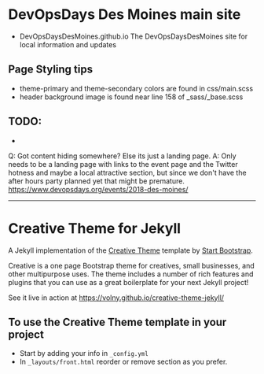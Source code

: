 # DevOpsDays Des Moines main site

* DevOpsDaysDesMoines.github.io
  The DevOpsDaysDesMoines site for local information and updates


## Page Styling tips

* theme-primary and theme-secondary colors are found in css/main.scss
* header background image is found near line 158 of \_sass/\_base.scss

## TODO:
*
Q: Got content hiding somewhere? Else its just a landing page.
A: Only needs to be a landing page with links to the event page and the Twitter hotness and maybe a local attractive section,
  but since we don't have the after hours party planned yet that might be premature.
https://www.devopsdays.org/events/2018-des-moines/

---

# Creative Theme for Jekyll

A Jekyll implementation of the [Creative Theme](http://startbootstrap.com/template-overviews/creative/) template by [Start Bootstrap](http://startbootstrap.com).

Creative is a one page Bootstrap theme for creatives, small businesses, and other multipurpose uses.
The theme includes a number of rich features and plugins that you can use as a great boilerplate for your next Jekyll project!

See it live in action at <https://volny.github.io/creative-theme-jekyll/>

## To use the Creative Theme template in your project

- Start by adding your info in `_config.yml`
- In `_layouts/front.html` reorder or remove section as you prefer.
